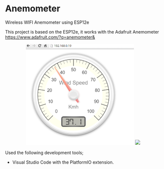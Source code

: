 # Anemometer
Wireless WIFI Anemometer using ESP12e

This project is based on the ESP12e, it works with the Adafruit Anemometer https://www.adafruit.com/?q=anemometer&

<p align="center">
  <img src="./Pictures/AnemometerWebPage.PNG" width="350"/>
  <img src="https://www.adafruit.com/images/1200x900/1733-00.jpg" width="350"/>
</p>

Used the following development tools;

<ul>
  <li>Visual Studio Code with the PlatformIO extension.</li>
</ul>

